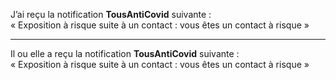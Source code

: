J’ai reçu la notification **TousAntiCovid** suivante :<br> « Exposition à risque suite à un contact : vous êtes un contact à risque »

---

Il ou elle a reçu la notification **TousAntiCovid** suivante :<br> « Exposition à risque suite à un contact : vous êtes un contact à risque »

